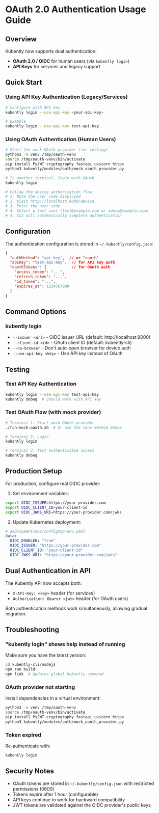 # OAuth 2.0 Authentication Usage Guide

## Overview
Kubently now supports dual authentication:
- **OAuth 2.0 / OIDC** for human users (via `kubently login`)
- **API Keys** for services and legacy support

## Quick Start

### Using API Key Authentication (Legacy/Services)
```bash
# Configure with API key
kubently login --use-api-key <your-api-key>

# Example
kubently login --use-api-key test-api-key
```

### Using OAuth Authentication (Human Users)
```bash
# Start the mock OAuth provider (for testing)
python3 -m venv /tmp/oauth-venv
source /tmp/oauth-venv/bin/activate
pip install PyJWT cryptography fastapi uvicorn httpx
python3 kubently/modules/auth/mock_oauth_provider.py

# In another terminal, login with OAuth
kubently login

# Follow the device authorization flow:
# 1. Note the user code displayed
# 2. Visit http://localhost:9000/device
# 3. Enter the user code
# 4. Select a test user (test@example.com or admin@example.com)
# 5. CLI will automatically complete authentication
```

## Configuration

The authentication configuration is stored in `~/.kubently/config.json`:

```json
{
  "authMethod": "api_key",  // or "oauth"
  "apiKey": "test-api-key",  // for API key auth
  "oauthTokens": {           // for OAuth auth
    "access_token": "...",
    "refresh_token": "...",
    "id_token": "...",
    "expires_at": 1234567890
  }
}
```

## Command Options

### kubently login
- `--issuer <url>` - OIDC issuer URL (default: http://localhost:9000)
- `--client-id <id>` - OAuth client ID (default: kubently-cli)
- `--no-browser` - Don't auto-open browser for device auth
- `--use-api-key <key>` - Use API key instead of OAuth

## Testing

### Test API Key Authentication
```bash
kubently login --use-api-key test-api-key
kubently debug  # Should work with API key
```

### Test OAuth Flow (with mock provider)
```bash
# Terminal 1: Start mock OAuth provider
./run-mock-oauth.sh  # Or use the venv method above

# Terminal 2: Login
kubently login

# Terminal 3: Test authenticated access
kubently debug
```

## Production Setup

For production, configure real OIDC provider:

1. Set environment variables:
```bash
export OIDC_ISSUER=https://your-provider.com
export OIDC_CLIENT_ID=your-client-id
export OIDC_JWKS_URI=https://your-provider.com/jwks
```

2. Update Kubernetes deployment:
```yaml
# deployment/k8s/configmap-env.yaml
data:
  OIDC_ENABLED: "true"
  OIDC_ISSUER: "https://your-provider.com"
  OIDC_CLIENT_ID: "your-client-id"
  OIDC_JWKS_URI: "https://your-provider.com/jwks"
```

## Dual Authentication in API

The Kubently API now accepts both:
- `X-API-Key: <key>` header (for services)
- `Authorization: Bearer <jwt>` header (for OAuth users)

Both authentication methods work simultaneously, allowing gradual migration.

## Troubleshooting

### "kubently login" shows help instead of running
Make sure you have the latest version:
```bash
cd kubently-cli/nodejs
npm run build
npm link  # Updates global kubently command
```

### OAuth provider not starting
Install dependencies in a virtual environment:
```bash
python3 -m venv /tmp/oauth-venv
source /tmp/oauth-venv/bin/activate
pip install PyJWT cryptography fastapi uvicorn httpx
python3 kubently/modules/auth/mock_oauth_provider.py
```

### Token expired
Re-authenticate with:
```bash
kubently login
```

## Security Notes

- OAuth tokens are stored in `~/.kubently/config.json` with restricted permissions (0600)
- Tokens expire after 1 hour (configurable)
- API keys continue to work for backward compatibility
- JWT tokens are validated against the OIDC provider's public keys